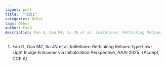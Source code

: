 ```yaml
---
layout: post
title:  "论文1"
categories: Other
tags: Other
author: FanG
description: Fan G, Gan M#, Su JN et al. IniRetinex: Rethinking Retinex-type Low-Light Image Enhancer via Initialization Perspective, AAAI 2025（Accept, CCF A）
---
```

1.	Fan G, Gan M#, Su JN et al. IniRetinex: Rethinking Retinex-type Low-Light Image Enhancer via Initialization Perspective, AAAI 2025（Accept, CCF A）
